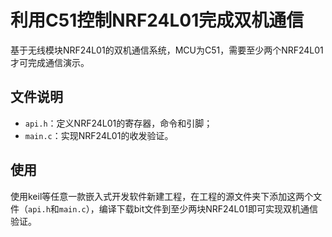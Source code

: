 # 利用C51控制NRF24L01完成双机通信
基于无线模块NRF24L01的双机通信系统，MCU为C51，需要至少两个NRF24L01才可完成通信演示。

## 文件说明

- `api.h`：定义NRF24L01的寄存器，命令和引脚；
- `main.c`：实现NRF24L01的收发验证。

## 使用

使用keil等任意一款嵌入式开发软件新建工程，在工程的源文件夹下添加这两个文件（`api.h`和`main.c`），编译下载bit文件到至少两块NRF24L01即可实现双机通信验证。

